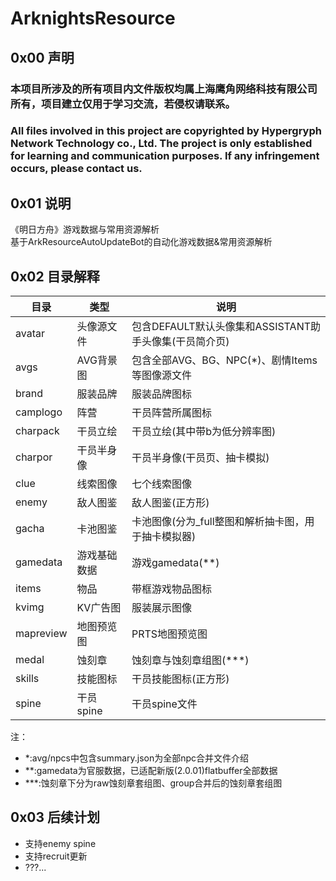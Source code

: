 # ArknightsResource  

## **0x00 声明**  

### **本项目所涉及的所有项目内文件版权均属上海鹰角网络科技有限公司所有，项目建立仅用于学习交流，若侵权请联系。**  

### **All files involved in this project are copyrighted by Hypergryph Network Technology co., Ltd. The project is only established for learning and communication purposes. If any infringement occurs, please contact us.**  

## **0x01 说明**  

《明日方舟》游戏数据与常用资源解析  
基于ArkResourceAutoUpdateBot的自动化游戏数据&常用资源解析  

## **0x02 目录解释**  

|目录|类型|说明|
|----|----|----|
|avatar|头像源文件|包含DEFAULT默认头像集和ASSISTANT助手头像集(干员简介页)|
|avgs|AVG背景图|包含全部AVG、BG、NPC(*)、剧情Items等图像源文件|
|brand|服装品牌|服装品牌图标|
|camplogo|阵营|干员阵营所属图标|
|charpack|干员立绘|干员立绘(其中带b为低分辨率图)|
|charpor|干员半身像|干员半身像(干员页、抽卡模拟)|
|clue|线索图像|七个线索图像|
|enemy|敌人图鉴|敌人图鉴(正方形)|
|gacha|卡池图鉴|卡池图像(分为_full整图和解析抽卡图，用于抽卡模拟器)|
|gamedata|游戏基础数据|游戏gamedata(**)|
|items|物品|带框游戏物品图标|
|kvimg|KV广告图|服装展示图像|
|mapreview|地图预览图|PRTS地图预览图|
|medal|蚀刻章|蚀刻章与蚀刻章组图(***)|
|skills|技能图标|干员技能图标(正方形)|
|spine|干员spine|干员spine文件|

注：  
- \*:avg/npcs中包含summary.json为全部npc合并文件介绍
- \*\*:gamedata为官服数据，已适配新版(2.0.01)flatbuffer全部数据
- \*\*\*:蚀刻章下分为raw蚀刻章套组图、group合并后的蚀刻章套组图

## **0x03 后续计划**

- 支持enemy spine
- 支持recruit更新
- ???...